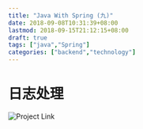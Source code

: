 ```yaml
---
title: "Java With Spring (九)"
date: 2018-09-08T10:31:39+08:00
lastmod: 2018-09-15T21:12:15+08:00
draft: true
tags: ["java","Spring"]
categories: ["backend","technology"]
---
```


# 日志处理
![Project Link](https://github.com/hyyfrank/play_with_springboot/tree/feature/lesson1)
